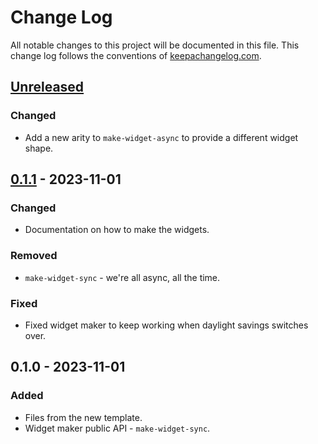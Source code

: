 # Change Log
All notable changes to this project will be documented in this file. This change log follows the conventions of [keepachangelog.com](http://keepachangelog.com/).

## [Unreleased]
### Changed
- Add a new arity to `make-widget-async` to provide a different widget shape.

## [0.1.1] - 2023-11-01
### Changed
- Documentation on how to make the widgets.

### Removed
- `make-widget-sync` - we're all async, all the time.

### Fixed
- Fixed widget maker to keep working when daylight savings switches over.

## 0.1.0 - 2023-11-01
### Added
- Files from the new template.
- Widget maker public API - `make-widget-sync`.

[Unreleased]: https://sourcehost.site/your-name/learning-with-soccer/compare/0.1.1...HEAD
[0.1.1]: https://sourcehost.site/your-name/learning-with-soccer/compare/0.1.0...0.1.1
